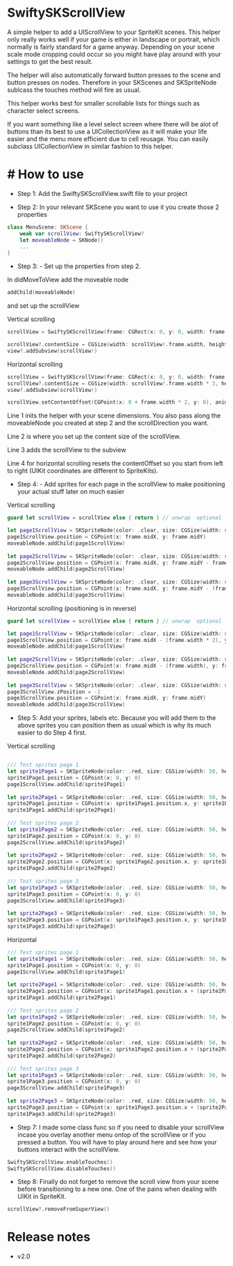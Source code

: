 # SwiftySKScrollView

A simple helper to add a UIScrollView to your SpriteKit scenes. 
This helper only really works well if your game is either in landscape or portrait, which normally is fairly standard for a game anyway.
Depending on your scene scale mode cropping could occur so you might have play around with your settings to get the best result.

The helper will also automatically forward button presses to the scene and button presses on nodes. Therefore in your SKScenes and SKSpriteNode sublcass the touches method will fire as usual.

This helper works best for smaller scrollable lists for things such as character select screens.

If you want something like a level select screen where there will be alot of buttons than its best to use a UICollectionView as it will make your life easier and the menu more efficient due to cell reusage. You can easily subclass UICollectionView in similar fashion to this helper.


# # How to use

- Step 1: Add the SwiftySKScrollView.swift file to your project

- Step 2: In your relevant SKScene you want to use it you create those 2 properties
 
```swift
class MenuScene: SKScene {
    weak var scrollView: SwiftySKScrollView?
    let moveableNode = SKNode()
    ...
}
```

- Step 3: - Set up the properties from step 2.

In didMoveToView add the moveable node

```swift
addChild(moveableNode)
```

and set up the scrollView

Vertical scrolling
```swift
scrollView = SwiftySKScrollView(frame: CGRect(x: 0, y: 0, width: frame.width, height: frame.height), moveableNode: moveableNode, scrollDirection: .vertical)

scrollView?.contentSize = CGSize(width: scrollView!.frame.width, height: scrollView!.frame.height * 3) // makes it 3 times the height
view?.addSubview(scrollView!)
```

Horizontal scrolling
```swift
scrollView = SwiftySKScrollView(frame: CGRect(x: 0, y: 0, width: frame.width, height: frame.height), moveableNode: moveableNode, scrollDirection: .horizontal)
scrollView?.contentSize = CGSize(width: scrollView!.frame.width * 3, height: scrollView!.frame.height) // * 3 makes it three times as wide
view?.addSubview(scrollView!)

scrollView.setContentOffset(CGPoint(x: 0 + frame.width * 2, y: 0), animated: true)
```

Line 1 inits the helper with your scene dimensions. You also pass along the moveableNode you created at step 2 and the scrollDirection you want. 

Line 2 is where you set up the content size of the scrollView.

Line 3 adds the scrollView to the subview

Line 4 for horizontal scrolling resets the contentOffset so you start from left to right (UIKit coordinates are different to SpriteKits).

- Step 4: - Add sprites for each page in the scrollView to make positioning your actual stuff later on much easier

Vertical scrolling
```swift
guard let scrollView = scrollView else { return } // unwrap  optional 

let page1ScrollView = SKSpriteNode(color: .clear, size: CGSize(width: scrollView.frame.width, height: scrollView.frame.size.height))
page1ScrollView.position = CGPoint(x: frame.midX, y: frame.midY)
moveableNode.addChild(page1ScrollView)
        
let page2ScrollView = SKSpriteNode(color: .clear, size: CGSize(width: scrollView.frame.width, height: scrollView.frame.size.height))
page2ScrollView.position = CGPoint(x: frame.midX, y: frame.midY - frame.height)
moveableNode.addChild(page2ScrollView)
        
let page3ScrollView = SKSpriteNode(color: .clear, size: CGSize(width: scrollView.frame.width, height: scrollView.frame.size.height))
page3ScrollView.position = CGPoint(x: frame.midX, y: frame.midY - (frame.height * 2))
moveableNode.addChild(page3ScrollView)
```

Horizontal scrolling (positioning is in reverse)
```swift
guard let scrollView = scrollView else { return } // unwrap  optional 

let page1ScrollView = SKSpriteNode(color: .clear, size: CGSize(width: scrollView.frame.width, height: scrollView.frame.size.height))
page1ScrollView.position = CGPoint(x: frame.midX - (frame.width * 2), y: frame.midY)
moveableNode.addChild(page1ScrollView)
        
let page2ScrollView = SKSpriteNode(color: .clear, size: CGSize(width: scrollView.frame.width, height: scrollView.frame.size.height))
page2ScrollView.position = CGPoint(x: frame.midX - (frame.width), y: frame.midY)
moveableNode.addChild(page2ScrollView)
        
let page3ScrollView = SKSpriteNode(color: .clear, size: CGSize(width: scrollView.frame.width, height: scrollView.frame.size.height))
page3ScrollView.zPosition = -1
page3ScrollView.position = CGPoint(x: frame.midX, y: frame.midY)
moveableNode.addChild(page3ScrollView)
```

- Step 5: Add your sprites, labels etc. Because you will add them to the above sprites you can position them as usual which is why its much easier to do Step 4 first.

Vertical scrolling
```swift

/// Test sprites page 1
let sprite1Page1 = SKSpriteNode(color: .red, size: CGSize(width: 50, height: 50))
sprite1Page1.position = CGPoint(x: 0, y: 0)
page1ScrollView.addChild(sprite1Page1)
        
let sprite2Page1 = SKSpriteNode(color: .red, size: CGSize(width: 50, height: 50))
sprite2Page1.position = CGPoint(x: sprite1Page1.position.x, y: sprite1Page1.position.y - sprite2Page1.size.height * 1.5)
sprite1Page1.addChild(sprite2Page1)
        
/// Test sprites page 2
let sprite1Page2 = SKSpriteNode(color: .red, size: CGSize(width: 50, height: 50))
sprite1Page2.position = CGPoint(x: 0, y: 0)
page2ScrollView.addChild(sprite1Page2)
        
let sprite2Page2 = SKSpriteNode(color: .red, size: CGSize(width: 50, height: 50))
sprite2Page2.position = CGPoint(x: sprite1Page2.position.x, y: sprite1Page2.position.y - (sprite2Page2.size.height * 1.5))
sprite1Page2.addChild(sprite2Page2)
        
/// Test sprites page 3
let sprite1Page3 = SKSpriteNode(color: .red, size: CGSize(width: 50, height: 50))
sprite1Page3.position = CGPoint(x: 0, y: 0)
page3ScrollView.addChild(sprite1Page3)
        
let sprite2Page3 = SKSpriteNode(color: .red, size: CGSize(width: 50, height: 50))
sprite2Page3.position = CGPoint(x: sprite1Page3.position.x, y: sprite1Page3.position.y - (sprite2Page3.size.height * 1.5))
sprite1Page3.addChild(sprite2Page3)
```

Horizontal
```swift
/// Test sprites page 1
let sprite1Page1 = SKSpriteNode(color: .red, size: CGSize(width: 50, height: 50))
sprite1Page1.position = CGPoint(x: 0, y: 0)
page1ScrollView.addChild(sprite1Page1)
        
let sprite2Page1 = SKSpriteNode(color: .red, size: CGSize(width: 50, height: 50))
sprite2Page1.position = CGPoint(x: sprite1Page1.position.x + (sprite2Page1.size.width * 1.5), y: sprite1Page1.position.y)
sprite1Page1.addChild(sprite2Page1)
        
/// Test sprites page 2
let sprite1Page2 = SKSpriteNode(color: .red, size: CGSize(width: 50, height: 50))
sprite1Page2.position = CGPoint(x: 0, y: 0)
page2ScrollView.addChild(sprite1Page2)
        
let sprite2Page2 = SKSpriteNode(color: .red, size: CGSize(width: 50, height: 50))
sprite2Page2.position = CGPoint(x: sprite1Page2.position.x + (sprite2Page2.size.width * 1.5), y: sprite1Page2.position.y)
sprite1Page2.addChild(sprite2Page2)
        
/// Test sprites page 3
let sprite1Page3 = SKSpriteNode(color: .red, size: CGSize(width: 50, height: 50))
sprite1Page3.position = CGPoint(x: 0, y: 0)
page3ScrollView.addChild(sprite1Page3)
        
let sprite2Page3 = SKSpriteNode(color: .red, size: CGSize(width: 50, height: 50))
sprite2Page3.position = CGPoint(x: sprite1Page3.position.x + (sprite2Page3.size.width * 1.5), y: sprite1Page3.position.y)
sprite1Page3.addChild(sprite2Page3)
```

- Step 7: I made some class func so if you need to disable your scrollView incase you overlay another menu ontop of the scrollView or if you pressed a button. You will have to play around here and see how your buttons interact with the scrollView.

```swift
SwiftySKScrollView.enableTouches()
SwiftySKScrollView.disableTouches()
```

- Step 8: Finally do not forget to remove the scroll view from your scene before transitioning to a new one. One of the pains when dealing with UIKit in SpriteKit.

```swift
scrollView?.removeFromSuperView()
```

# Release notes

- v2.0


